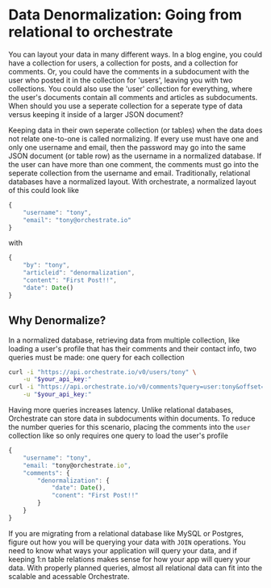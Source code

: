 Data Denormalization: Going from relational to orchestrate
====

You can layout your data in many different ways. In a blog engine, you could have a collection for users, a collection for posts, and a collection for comments. Or, you could have the comments in a subdocument with the user who posted it in the collection for 'users', leaving you with two collections. You could also use the 'user' collection for everything, where the user's documents contain all comments and articles as subdocuments. When should you use a seperate collection for a seperate type of data versus keeping it inside of a larger JSON document?

Keeping data in their own seperate collection (or tables) when the data does not relate one-to-one is called normalizing. If every use must have one and only one username and email, then the password may go into the same JSON document (or table row) as the username in a normalized database. If the user can have more than one comment, the comments must go into the seperate collection from the username and email. Traditionally, relational databases have a normalized layout.
With orchestrate, a normalized layout of this could look like
```javascript
{
	"username": "tony",
	"email": "tony@orchestrate.io"
}
```
with
```javascript
{
	"by": "tony",
	"articleid": "denormalization",
	"content": "First Post!!",
	"date": Date()
}
```

Why Denormalize?
---

In a normalized database, retrieving data from multiple collection, like loading a user's profile that has their comments and their contact info, two queries must be made: one query for each collection
```bash
curl -i "https://api.orchestrate.io/v0/users/tony" \
    -u "$your_api_key:"
curl -i "https://api.orchestrate.io/v0/comments?query=user:tony&offset=0" \
    -u "$your_api_key:"
```
Having more queries increases latency.
Unlike relational databases, Orchestrate can store data in subdocuments within documents. To reduce the number queries for this scenario, placing the comments into the `user` collection like so only requires one query to load the user's profile
```javascript
{
	"username": "tony",
	"email: "tony@orchestrate.io",
	"comments": {
		"denormalization": {
			"date": Date(),
			"conent": "First Post!!"
		}
	}
}
```

If you are migrating from a relational database like MySQL or Postgres, figure out how you will be querying your data with `JOIN` operations. You need to know what ways your application will query your data, and if keeping 1:n table relations makes sense for how your app will query your data. With properly planned queries, almost all relational data can fit into the scalable and acessable Orchestrate. 
